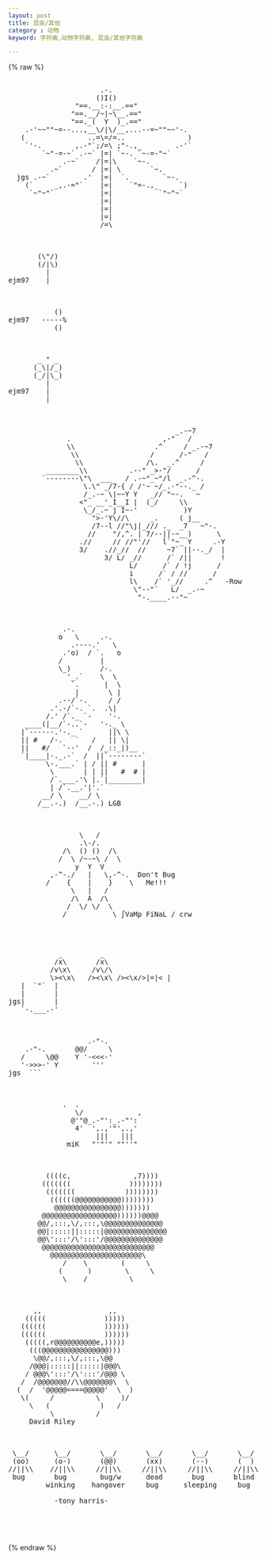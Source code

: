 ```yaml
---
layout: post
title: 昆虫/其他
category : 动物
keyword: 字符画,动物字符画, 昆虫/其他字符画

---
```

{% raw %}
<pre>

                      .-.
                     ()I()
                "==.__:-:__.=="
               "==.__/~|~\__.=="
               "==._(  Y  )_.=="
    .-'~~""~=--...,__\/|\/__,...--=~""~~'-.
   (               ..=\=/=..               )
    `'-.        ,.-"`;/=\ ;"-.,_        .-'`
        `~"-=-~` .-~` |=| `~-. `~-=-"~`
             .-~`    /|=|\    `~-.
          .~`       / |=| \       `~.
  jgs .-~`        .'  |=|  `.        `~-.
    (`     _,.-="`    |=|    `"=-.,_     `)
     `~"~"`           |=|           `"~"~`
                      |=|
                      |=|
                      |=|
                      /=\



       (\"/)
       (/|\)
         |
ejm97    |



           ()
ejm97   -----%
           ()



       _ " _
      (_\|/_)
      (_/|\_)
         |
ejm97    |
         |



                                        _.-~7
              .                      ,-"   /
              \\                   .^     / _.-~7
               \\                 /      /-"   /
                \\               /\.  _.^     /
         ________\\          .--" _>-"/      /
        `--------\"\  ___   / .-~"_~"/l  _.-^-.
                  \.\" _/7-{ / /'~ ~/_.-"--._ /
                  /_.-~ \|~~Y Y   _// "~-.   ~
                 <"_ __'_I__I |  (_/     \\
                  \_/_.~ j I~-'           )Y
                    ">-'Y\//\     _.     ( j__
                    /7--l //"\j|_/// ._  _7   ~"-.
                   //    "/,^. | 7/--||-~__)      \
                 .//     // //"'//   l`"~_ Y     .-Y
                 3/    .//_//  //     ~7` ||--._/  |
                       3/ L/ _//      /` /||       !
                             L/      /` / !j      /
                             i      /` / //      /
                             l\    /` '_//     .^   -Row
                              \"--"`   L/  _.-~
                               "-.____.--"~



             .-. 
            o   \     .-. 
               .----.'   \ 
             .'o)  / `.   o 
            /         | 
            \_)       /-. 
              '_.`    \  \ 
               `.      |  \ 
                |       \ | 
            .--/`-.     / / 
          .'.-/`-. `.  .\| 
         /.' /`._ `-    '-. 
    ____(|__/`-..`-   '-._ \ 
   |`------.'-._ `      ||\ \ 
   || #   /-.   `   /   || \| 
   ||   #/   `--'  /  /_::_|)__ 
   `|____|-._.-`  /  ||`--------` 
         \-.___.` | / || #      | 
          \       | | ||   #  # | 
          /`.___.'\ |.`|________| 
          | /`.__.'|'.` 
        __/ \    __/ \ 
       /__.-.)  /__.-.) LGB 



                 \   / 
                 .\-/. 
             /\  () ()  /\ 
            /  \ /~-~\ /  \ 
                y  Y  V 
          ,-^-./   |   \,-^-.  Don't Bug 
         /    {    |    }    \   Me!!! 
               \   |   / 
               /\  A  /\ 
              /  \/ \/  \ 
             /           \ ∫VaMp FiNaL / crw 




            _         _
           /x\       /x\
          /v\x\     /v\/\
          \><\x\   /></x/
           \><\x\ /></x/
   __ __  __\><\x/></x/___
  /##_##\/       \</x/    \__________
 |###|###|  \         \    __________\
  \##|##/ \__\____\____\__/          \\
    |_|   |  |  | |  | |              \|
    \*/   \  |  | |  | /              /
            /    /
Dorian Sergio Araneda



   \
    '-.__.-'
    /oo |--.--,--,--.
    \_.-'._i__i__i_.'
          """""""""  
fsc



       / .'
 .---. \/
(._.' \()
 ^"""^"
bug



                  /\ .---._
               /\/.-. /\ /\/\  br
             //\\oo //\\/\\\\
            //  /"/`---\\ \\"`-._
        _.-'"           "`-.`-.
            



                  . '  .
               ' .( '.) '
       _     ('-.)' (`'.) '
      |0|- -(. ')`( .-`) (-')
   .--`+'--.  .  (' -,).(') .
   |`-----'|   (' .) - ('. )
   |       |    . (' `.  )
   |  .-.  |       ` .  `
   | (0.0) |
   | >|=|< |
   |  `"`  |
   |       |
jgs|       |
   `-.___.-'



                   .-"-.
    .-"-.       @@/     \
   /     \@@    Y '-<<<-'
   '->>>-' Y        '''
jgs  ```



             .  .
                \/             ,
               @'"@_.-"':_.-"':
                4'  ',.,'"',.,'
                     |||   |||
              miK   "'"'" ""''"



         ((((c,               ,7))))
        (((((((              ))))))))
         (((((((            ))))))))
          ((((((@@@@@@@@@@@))))))))
           @@@@@@@@@@@@@@@@)))))))
        @@@@@@@@@@@@@@@@@@))))))@@@@
       @@/,:::,\/,:::,\@@@@@@@@@@@@@@
       @@|:::::||:::::|@@@@@@@@@@@@@@@
       @@\':::'/\':::'/@@@@@@@@@@@@@@
        @@@@@@@@@@@@@@@@@@@@@@@@@@@
          @@@@@@@@@@@@@@@@@@@@@@\
             /    \        (     \
            (      )        \     \
             \    /          \



      ,,                ,,
    (((((              )))))
   ((((((              ))))))
   ((((((              ))))))
    (((((,r@@@@@@@@@@e,)))))
     (((@@@@@@@@@@@@@@@@)))
      \@@/,:::,\/,:::,\@@
     /@@@|:::::||:::::|@@@\
    / @@@\':::'/\':::'/@@@ \
   /  /@@@@@@@//\\@@@@@@@\  \
  (  /  '@@@@@====@@@@@'  \  )
   \(     /          \     )/
     \   (            )   /
          \          /
     David Riley



 \__/      \__/       \__/       \__/       \__/       \__/       \__/
 (oo)      (o-)       (@@)       (xx)       (--)       (  )       (OO)
//||\\    //||\\     //||\\     //||\\     //||\\     //||\\     //||\\
 bug       bug        bug/w      dead       bug       blind     bug after
         winking    hangover     bug      sleeping     bug      seeing a
                                                                 female
           -tony harris-                                          bug



 </pre>
{% endraw %}
